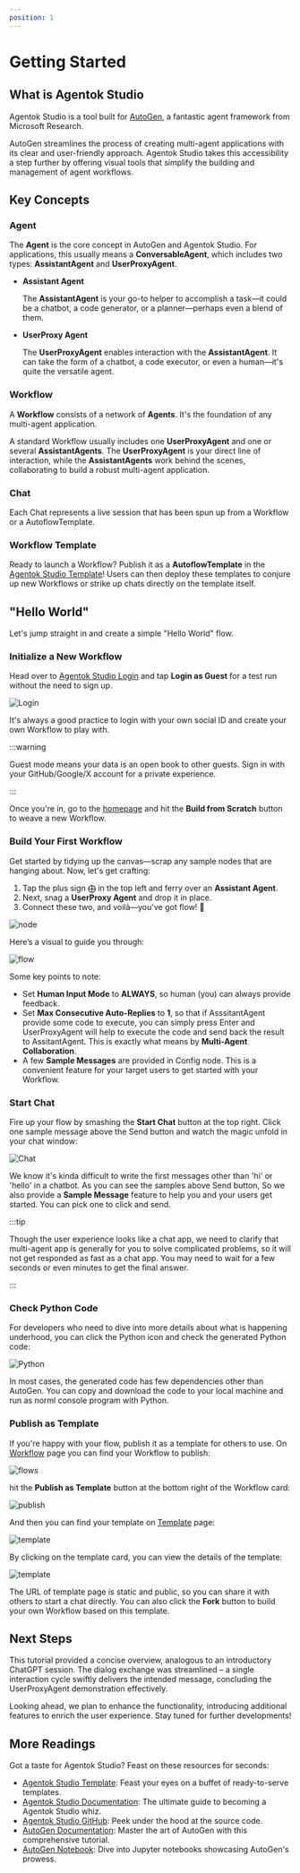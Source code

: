 ```yaml
---
position: 1
---
```


# Getting Started

## What is Agentok Studio

Agentok Studio is a tool built for [AutoGen](https://microsoft.github.io/autogen/), a fantastic agent framework from Microsoft Research.

AutoGen streamlines the process of creating multi-agent applications with its clear and user-friendly approach. Agentok Studio takes this accessibility a step further by offering visual tools that simplify the building and management of agent workflows.

## Key Concepts

### Agent

The **Agent** is the core concept in AutoGen and Agentok Studio. For applications, this usually means a **ConversableAgent**, which includes two types: **AssistantAgent** and **UserProxyAgent**.

- **Assistant Agent**

  The **AssistantAgent** is your go-to helper to accomplish a task—it could be a chatbot, a code generator, or a planner—perhaps even a blend of them.

- **UserProxy Agent**

  The **UserProxyAgent** enables interaction with the **AssistantAgent**. It can take the form of a chatbot, a code executor, or even a human—it's quite the versatile agent.

### Workflow

A **Workflow** consists of a network of **Agents**. It's the foundation of any multi-agent application.

A standard Workflow usually includes one **UserProxyAgent** and one or several **AssistantAgents**. The **UserProxyAgent** is your direct line of interaction, while the **AssistantAgents** work behind the scenes, collaborating to build a robust multi-agent application.

### Chat

Each Chat represents a live session that has been spun up from a Workflow or a AutoflowTemplate.

### Workflow Template

Ready to launch a Workflow? Publish it as a **AutoflowTemplate** in the [Agentok Studio Template](https://studio.agentok.ai/templates/)! Users can then deploy these templates to conjure up new Workflows or strike up chats directly on the template itself.

## "Hello World"

Let's jump straight in and create a simple "Hello World" flow.

### Initialize a New Workflow

Head over to [Agentok Studio Login](https://studio.agentok.ai/auth/login) and tap **Login as Guest** for a test run without the need to sign up.

![Login](./img/login.png)

It's always a good practice to login with your own social ID and create your own Workflow to play with.

:::warning

Guest mode means your data is an open book to other guests. Sign in with your GitHub/Google/X account for a private experience.

:::

Once you're in, go to the [homepage](https://studio.agentok.ai) and hit the **Build from Scratch** button to weave a new Workflow.

### Build Your First Workflow

Get started by tidying up the canvas—scrap any sample nodes that are hanging about. Now, let's get crafting:

1. Tap the plus sign ⨁ in the top left and ferry over an **Assistant Agent**.
2. Next, snag a **UserProxy Agent** and drop it in place.
3. Connect these two, and voilà—you've got flow! 🔗

![node](./img/node.png)

Here’s a visual to guide you through:

![flow](./img/flow.png)

Some key points to note:

- Set **Human Input Mode** to **ALWAYS**, so human (you) can always provide feedback.
- Set **Max Consecutive Auto-Replies** to **1**, so that if AsssitantAgent provide some code to execute, you can simply press Enter and UserProxyAgent will help to execute the code and send back the result to AssitantAgent. This is exactly what means by **Multi-Agent Collaboration**.
- A few **Sample Messages** are provided in Config node. This is a convenient feature for your target users to get started with your Workflow.

### Start Chat

Fire up your flow by smashing the **Start Chat** button at the top right. Click one sample message above the Send button and watch the magic unfold in your chat window:

![Chat](./img/chat.png)

We know it's kinda difficult to write the first messages other than 'hi' or 'hello' in a chatbot. As you can see the samples above Send button, So we also provide a **Sample Message** feature to help you and your users get started. You can pick one to click and send.

:::tip

Though the user experience looks like a chat app, we need to clarify that multi-agent app is generally for you to solve complicated problems, so it will not get responded as fast as a chat app. You may need to wait for a few seconds or even minutes to get the final answer.

:::

### Check Python Code

For developers who need to dive into more details about what is happening underhood, you can click the Python icon and check the generated Python code:

![Python](./img/python.png)

In most cases, the generated code has few dependencies other than AutoGen. You can copy and download the code to your local machine and run as norml console program with Python.

### Publish as Template

If you're happy with your flow, publish it as a template for others to use. On [Workflow](https://studio.agentok.ai/flows) page you can find your Workflow to publish:

![flows](./img/flow.png)

hit the **Publish as Template** button at the bottom right of the Workflow card:

![publish](./img/publish-as-template.png)

And then you can find your template on [Template](https://studio.agentok.ai/templates) page:

![template](./img/template.png)

By clicking on the template card, you can view the details of the template:

![template](./img/template.png)

The URL of template page is static and public, so you can share it with others to start a chat directly. You can also click the **Fork** button to build your own Workflow based on this template.

## Next Steps

This tutorial provided a concise overview, analogous to an introductory ChatGPT session. The dialog exchange was streamlined – a single interaction cycle swiftly delivers the intended message, concluding the UserProxyAgent demonstration effectively.

Looking ahead, we plan to enhance the functionality, introducing additional features to enrich the user experience. Stay tuned for further developments!

## More Readings

Got a taste for Agentok Studio? Feast on these resources for seconds:

- [Agentok Studio Template](https://studio.agentok.ai/templates/): Feast your eyes on a buffet of ready-to-serve templates.
- [Agentok Studio Documentation](https://agentok.ai/): The ultimate guide to becoming a Agentok Studio whiz.
- [Agentok Studio GitHub](https://github.com/hughlv/agentok): Peek under the hood at the source code.
- [AutoGen Documentation](https://microsoft.github.io/autogen/): Master the art of AutoGen with this comprehensive tutorial.
- [AutoGen Notebook](https://github.com/microsoft/autogen/tree/main/notebook): Dive into Jupyter notebooks showcasing AutoGen's prowess.
